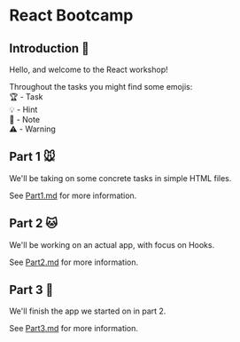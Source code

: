 # React Bootcamp

## Introduction :wave:

Hello, and welcome to the React workshop!

Throughout the tasks you might find some emojis:\
:trophy: - Task\
:bulb: - Hint\
:memo: - Note\
:warning: - Warning

## Part 1 :mouse:

We'll be taking on some concrete tasks in simple HTML files.

See [Part1.md](./Part1.md) for more information.

## Part 2 :cat:

We'll be working on an actual app, with focus on Hooks.

See [Part2.md](./Part2.md) for more information.

## Part 3 :tiger:

We'll finish the app we started on in part 2.

See [Part3.md](./Part3.md) for more information.